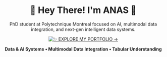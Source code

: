 
<div align="center">

# 👋 Hey There! I'm ANAS 🚀

PhD student at Polytechnique Montreal focused on AI, multimodal data integration, and next-gen intelligent data systems.

[![✨ EXPLORE MY PORTFOLIO →](https://img.shields.io/badge/EXPLORE%20MY%20PORTFOLIO-anasdorbani.com-blueviolet?style=for-the-badge&logo=starship&logoColor=white)](https://anasdorbani.com)

**Data & AI Systems • Multimodal Data Integration • Tabular Understanding**
